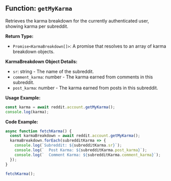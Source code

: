 ## Function: `getMyKarma`

Retrieves the karma breakdown for the currently authenticated user, showing karma per subreddit.

**Return Type:**

- `Promise<KarmaBreakdown[]>`: A promise that resolves to an array of karma breakdown objects.

**KarmaBreakdown Object Details:**

- `sr`: string - The name of the subreddit.
- `comment_karma`: number - The karma earned from comments in this subreddit.
- `post_karma`: number - The karma earned from posts in this subreddit.

**Usage Example:**

```typescript
const karma = await reddit.account.getMyKarma();
console.log(karma);
```

**Code Example:**

```typescript
async function fetchKarma() {
  const karmaBreakdown = await reddit.account.getMyKarma();
  karmaBreakdown.forEach(subredditKarma => {
    console.log(`Subreddit: ${subredditKarma.sr}`);
    console.log(`  Post Karma: ${subredditKarma.post_karma}`);
    console.log(`  Comment Karma: ${subredditKarma.comment_karma}`);
  });
}

fetchKarma();
``` 

